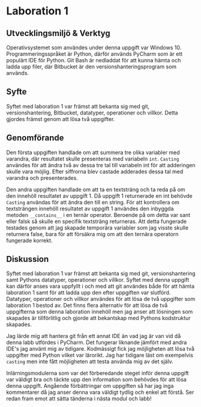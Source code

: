 # Laboration 1

## Utvecklingsmiljö & Verktyg

Operativsystemet som användes under denna uppgift var Windows 10. Programmeringsspråket är Python,
därför används PyCharm som är ett populärt IDE för Python. Git Bash är nedladdat för att kunna 
hämta och ladda upp filer, där Bitbucket är den versionshanteringsprogram som används.


## Syfte

Syftet med laboration 1 var främst att bekanta sig med git, versionshantering, Bitbucket, datatyper, 
operationer och villkor. Detta gjordes främst genom att lösa två uppgifter.


## Genomförande

Den första uppgiften handlade om att summera tre olika variabler med varandra, där resultatet skulle
presenteras med variabeln `int`. `Casting` användes för att ändra två av dessa tre tal till variabeln
int för att adderingen skulle vara möjlig. Efter siffrorna blev castade adderades dessa tal med
varandra och presenterades.

Den andra uppgiften handlade om att ta en textsträng och ta reda på om den innehöll resultatet av 
uppgift 1. Då uppgift 1 returnerade en int behövde `Casting` användas för att ändra den till en string.
För att kontrollera om textsträngen innehöll resultatet av uppgift 1 användes den inbyggda metoden
`__contains__` i en ternär operator. Beroende på om detta var sant eller falsk så skulle en specifik 
textsträng returneras. Att detta fungerade testades genom att jag skapade temporära variabler som jag
visste skulle returnera false, bara för att försäkra mig om att den ternära operatorn 
fungerade korrekt.


## Diskussion

Syftet med laboration 1 var främst att bekanta sig med git, versionshantering samt Pythons datatyper, 
operationer och villkor. Syftet med denna uppgift kan därför anses vara uppfyllt i och med att git 
användes både för att hämta laboration 1 samt för att ladda upp den efter uppgiften var slutförd.
Datatyper, operationer och villkor användes för att lösa de två uppgifter som laboration 1 bestod av.
Det finns flera alternativ för att lösa de två uppgifterna som denna laboration innehöll men jag anser 
att lösningen som skapades är tillförlitlig och gjorde att bekantskap med Pythons kodstruktur skapades.

Jag lärde mig att hantera git från ett annat IDE än vad jag är van vid då denna labb utfördes i
PyCharm. Det fungerar liknande jämfört med andra IDE's jag använt mig av tidigare. Kodmässigt
fick jag möjligheten att lösa två uppgifter med Python vilket var lärorikt. Jag har tidigare läst
om exempelvis `casting` men inte fått möjligheten att testa använda mig av det själv.

Inlärningsmodulerna som var det förberedande steget inför denna uppgift var väldigt bra och täckte
upp den information som behövdes för att lösa denna uppgift. Angående förbättringar om uppgiften
så har jag inga kommentarer då jag anser denna vara väldigt tydlig och enkel att förstå. Ser redan
fram emot att sätta tänderna i nästa modul och labb!

